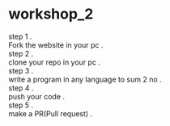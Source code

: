 # workshop_2
step 1 .   
Fork the website in your pc .   
step 2 .   
clone your repo in your pc .   
step 3 .   
write a program in any language to sum 2 no .     
step 4 .   
push your code .   
step 5 .   
make a PR(Pull request) .   
